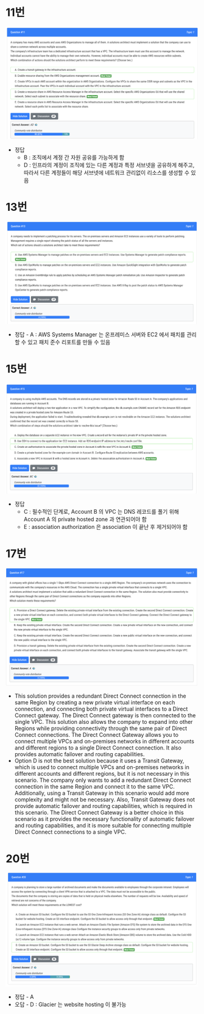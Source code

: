 # 11번

![image-20231219221743120](images/20231219_examtopic_sap_11-20/image-20231219221743120.png)

- 정답
  - B : 조직에서 계정 간 자원 공유를 가능하게 함
  - D : 인프라의 계정이 조직에 있는 다른 계정과 특정 서브넷을 공유하게 해주고, 따라서 다른 계정들이 해당 서브넷에 네트워크 관리없이 리소스를 생성할 수 있음

# 13번

![image-20231219222252247](images/20231219_examtopic_sap_11-20/image-20231219222252247.png)

- 정답 - A : AWS Systems Manager 는 온프레미스 서버와 EC2 에서 패치를 관리할 수 있고 패치 준수 리포트를 만들 수 있음

# 15번

![image-20231219224044409](images/20231219_examtopic_sap_11-20/image-20231219224044409.png)

- 정답
  - C : 필수적인 단계로, Account B 의 VPC 는 DNS 레코드를 풀기 위해 Account A 의 private hosted zone 과 연관되어야 함
  - E : association authorization 은 association 이 끝난 후 제거되어야 함

# 17번

![image-20231219224714501](images/20231219_examtopic_sap_11-20/image-20231219224714501.png)

- This solution provides a redundant Direct Connect connection in the same Region by creating a new private virtual interface on each connection, and connecting both private virtual interfaces to a Direct Connect gateway. The Direct Connect gateway is then connected to the single VPC. This solution also allows the company to expand into other Regions while providing connectivity through the same pair of Direct Connect connections. The Direct Connect Gateway allows you to connect multiple VPCs and on-premises networks in different accounts and different regions to a single Direct Connect connection. It also provides automatic failover and routing capabilities.
- Option D is not the best solution because it uses a Transit Gateway, which is used to connect multiple VPCs and on-premises networks in different accounts and different regions, but it is not necessary in this scenario. The company only wants to add a redundant Direct Connect connection in the same Region and connect it to the same VPC. Additionally, using a Transit Gateway in this scenario would add more complexity and might not be necessary. Also, Transit Gateway does not provide automatic failover and routing capabilities, which is required in this scenario. The Direct Connect Gateway is a better choice in this scenario as it provides the necessary functionality of automatic failover and routing capabilities, and it is more suitable for connecting multiple Direct Connect connections to a single VPC.

# 20번

![image-20231219225557359](images/20231219_examtopic_sap_11-20/image-20231219225557359.png)

- 정답 - A
- 오답 - D : Glacier 는 website hosting 이 불가능